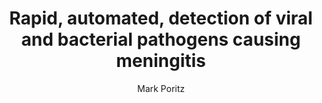 ---
author: Mark Poritz
funder: National Institutes of Health (US)
layout: grant
link:
- https://www.niaid.nih.gov/sites/default/files/1r43ai10402901_hemmert.pdf
link_name:
- Proposal
program: R41, R42, R43, R44
status: funded
title: Rapid, automated, detection of viral and bacterial pathogens causing meningitis
year: 2016
---